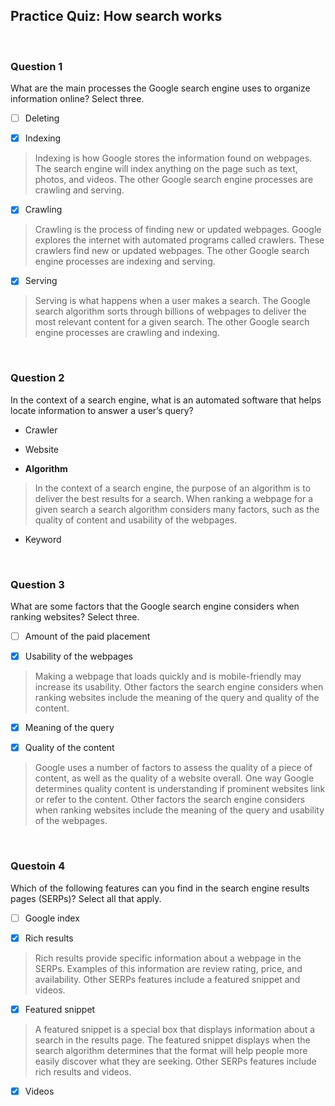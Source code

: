 ## Practice Quiz: How search works

<br>

### Question 1

What are the main processes the Google search engine uses to organize information online? Select three.

+ [ ] Deleting

+ [x] Indexing

> Indexing is how Google stores the information found on webpages. The search engine will index anything on the page such as text, photos, and videos. The other Google search engine processes are crawling and serving.

+ [x] Crawling

> Crawling is the process of finding new or updated webpages. Google explores the internet with automated programs called crawlers. These crawlers find new or updated webpages. The other Google search engine processes are indexing and serving.

+ [x] Serving

> Serving is what happens when a user makes a search. The Google search algorithm sorts through billions of webpages to deliver the most relevant content for a given search. The other Google search engine processes are crawling and indexing. 

<br>

### Question 2

In the context of a search engine, what is an automated software that helps locate information to answer a user’s query?

- Crawler


- Website


- **Algorithm**

> In the context of a search engine, the purpose of an algorithm is to deliver the best results for a search. When ranking a webpage for a given search a search algorithm considers many factors, such as the quality of content and usability of the webpages.


- Keyword

<br>

### Question 3

What are some factors that the Google search engine considers when ranking websites? Select three.

+ [ ] Amount of the paid placement

+ [x] Usability of the webpages

> Making a webpage that loads quickly and is mobile-friendly may increase its usability. Other factors the search engine considers when ranking websites include the meaning of the query and quality of the content.

+ [x] Meaning of the query

+ [x] Quality of the content

> Google uses a number of factors to assess the quality of a piece of content, as well as the quality of a website overall. One way Google determines quality content is understanding if prominent websites link or refer to the content. Other factors the search engine considers when ranking websites include the meaning of the query and usability of the webpages.

<br>

### Questoin 4

Which of the following features can you find in the search engine results pages (SERPs)? Select all that apply.

+ [ ] Google index

+ [x] Rich results

> Rich results provide specific information about a webpage in the SERPs. Examples of this information are review rating, price, and availability. Other SERPs features include a featured snippet and videos.

+ [x] Featured snippet

> A featured snippet is a special box that displays information about a search in the results page. The featured snippet displays when the search algorithm determines that the format will help people more easily discover what they are seeking. Other SERPs features include rich results and videos.

+ [x] Videos